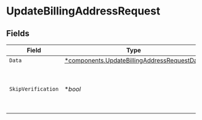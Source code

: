 # UpdateBillingAddressRequest


## Fields

| Field                                                                                                 | Type                                                                                                  | Required                                                                                              | Description                                                                                           |
| ----------------------------------------------------------------------------------------------------- | ----------------------------------------------------------------------------------------------------- | ----------------------------------------------------------------------------------------------------- | ----------------------------------------------------------------------------------------------------- |
| `Data`                                                                                                | [*components.UpdateBillingAddressRequestData](../../models/shared/updatebillingaddressrequestdata.md) | :heavy_minus_sign:                                                                                    | N/A                                                                                                   |
| `SkipVerification`                                                                                    | **bool*                                                                                               | :heavy_minus_sign:                                                                                    | When set to true, the address will be saved without verification                                      |